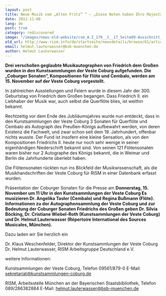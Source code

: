 ```yaml
---
layout: post
title: Neue Musik vom „Alten Fritz“ “ – „Diese Noten haben Ihro Majestät der König Friederich von Preußen eigenhändig geschrieben.“
date: 2012-11-08
lang: de
post: true
category: rediscovered
image: "/images/news-old-website/csm_A.I_179__1__17_Seite09-Ausschnitt_6fb539647c.jpg"
old_url: http://www.rism.info/de/startseite/newsdetails/browse/61/article/64/new-music-from-old-fritz-manuscripts-by-frederick-the-great-discovered.html
email: helmut.lauterwasser@bsb-muenchen.de
author: Helmut Lauterwasser
---
```


**Drei verschollen geglaubte Musikautographen von Friedrich dem Großen wurden in den Kunstsammlungen der Veste Coburg aufgefunden. Die „Coburger Sonaten“, Kompositionen für Flöte und Cembalo, werden am 15. November auf der Veste Coburg vorgestellt.**

In zahlreichen Ausstellungen und Feiern wurde in diesem Jahr der 300. Geburtstag von Friedrich dem Großen begangen. Dass Friedrich II. ein Liebhaber der Musik war, auch selbst die Querflöte blies, ist weithin bekannt.

Rechtzeitig vor dem Ende des Jubliäumsjahres wurde nun entdeckt, dass in den Kunstsammlungen der Veste Coburg 3 Sonaten für Querflöte und Cembalo als Autograph des Preußen-Königs aufbewahrt werden, von deren Existenz die Fachwelt, und zwar schon seit dem 19. Jahrhundert, offenbar nichts wusste. Der Fund ist insofern eine kleine Sensation, als von den Kompositionen Friedrichs II. heute nur noch sehr wenige in seiner eigenhändigen Niederschrift bekannt sind. Von seinen 121 Flötensonaten waren bisher nur 2 Autographe des Königs bekannt, die in Weimar und Berlin die Jahrhunderte überlebt haben.

Die Flötensonaten rückten nun ins Blickfeld der Musikwissenschaft, als die Musikhandschriften der Veste Coburg für RISM in einer Datenbank erfasst wurden.

Präsentation der Coburger Sonaten für die Presse am
**Donnerstag, 15. November um 11 Uhr in den Kunstsammlungen der Veste Coburg
Es musizieren Dr. Angelika Tasler (Cembalo) und Regina Bußmann (Flöte). Informationen zu der Autographensammlung der Veste Coburg und zur Bedeutung der Coburger Sonaten Friedrichs des Großen geben Dr. Silvia Böcking, Dr. Cristiane Wiebel-Roth (Kunstsammlungen der Veste Coburg) und Dr. Helmut Lauterwasser (Répertoire International des Sources Musicales, München).**

Dazu laden wir Sie herzlich ein

Dr. Klaus Weschenfelder, Direktor der Kunstsammlungen der Veste Coburg
Dr. Helmut Lauterwasser, RISM Arbeitsgruppe Deutschland e.V.

weitere Informationen:

Kunstsammlungen der Veste Coburg, Telefon 09561/879-0
E-Mail: sekretariat@kunstsammlungen-coburg.de

RISM, Arbeitsstelle München an der Bayerischen Staatsbibliothek, Telefon 089/286382884
E-Mail: helmut.lauterwasser@bsb-muenchen.de